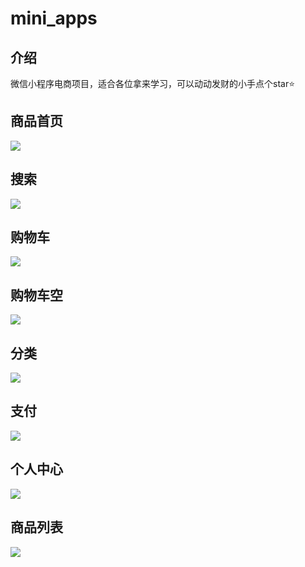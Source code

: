 <div>
  <h1>mini_apps</h1>
    <h2>介绍</h2>
  <p>微信小程序电商项目，适合各位拿来学习，可以动动发财的小手点个star⭐</p>
</div>
  <h2>商品首页</h2>
  <img src='https://ae01.alicdn.com/kf/U16e0c95a9f1f4699ae7566a7e9aed1857.jpg'/>
  <h2>搜索</h2>
  <img src='https://ae01.alicdn.com/kf/Ua1890071ac0446a2b87059930574faa7g.jpg'/>
  <h2>购物车</h2>
  <img src='https://ae01.alicdn.com/kf/Ub5ed72d9750347ad8ea4d5b4f1529103q.jpg'/>
  <h2>购物车空</h2>
  <img src='https://ae01.alicdn.com/kf/Uf6648bcbf7c54e33abf701b641879b87r.jpg'/>
  <h2>分类</h2>
  <img src='https://ae01.alicdn.com/kf/U17307e7c84944a3d941ebeefe80bf06aH.jpg'/>
  <h2>支付</h2>
  <img src='https://ae01.alicdn.com/kf/Ud10b79552a234f48a647f18051b40134b.jpg'/>
  <h2>个人中心</h2>
  <img src='https://ae01.alicdn.com/kf/U8f179192704149288a1a2d0ae451fdf7e.jpg'/>
  <h2>商品列表</h2>
  <img src='https://ae01.alicdn.com/kf/U8fa4b39ffa1a4d45a4be7b478815ef47G.jpg'/>
  
 
